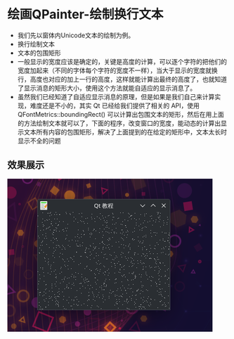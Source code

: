 # 绘画QPainter-绘制换行文本
- 我们先以窗体内Unicode文本的绘制为例。
- 换行绘制文本
- 文本的包围矩形
- 一般显示的宽度应该是确定的，关键是高度的计算，可以逐个字符的把他们的宽度加起来（不同的字体每个字符的宽度不一样），当大于显示的宽度就换行，高度也对应的加上一行的高度，这样就能计算出最终的高度了，也就知道了显示消息的矩形大小，使用这个方法就能自适应的显示消息了。
- 虽然我们已经知道了自适应显示消息的原理，但是如果是我们自己来计算实现，难度还是不小的，其实 Qt 已经给我们提供了相关的 API，使用 QFontMetrics::boundingRect() 可以计算出包围文本的矩形，然后在用上面的方法绘制文本就可以了，下面的程序，改变窗口的宽度，能动态的计算出显示文本所有内容的包围矩形，解决了上面提到的在给定的矩形中，文本太长时显示不全的问题


## 效果展示
![](./images/2023-08-05_18-10.png)

